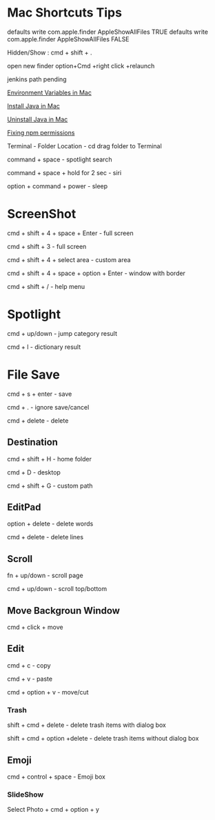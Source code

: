 # Mac Shortcuts Tips

defaults write com.apple.finder AppleShowAllFiles TRUE
defaults write com.apple.finder AppleShowAllFiles FALSE

Hidden/Show : cmd + shift + .

open new finder option+Cmd +right click +relaunch

jenkins path pending

[Environment Variables in Mac](https://www.youtube.com/watch?v=NSvtis2fGlA)

[Install Java in Mac](https://www.youtube.com/watch?v=y6szNJ4rMZ0&t=342s)

[Uninstall Java in  Mac](https://www.youtube.com/watch?v=aT289DsbuDo)

[Fixing npm permissions](https://www.youtube.com/watch?v=bxvybxYFq2o)

Terminal - Folder Location - cd drag folder to Terminal

command + space - spotlight search

command + space + hold for 2 sec - siri

option + command + power - sleep

# ScreenShot
cmd + shift + 4 + space + Enter - full screen

cmd + shift + 3 - full screen

cmd + shift + 4 + select area - custom area

cmd + shift + 4 + space + option + Enter - window with border

cmd + shift + / - help menu

# Spotlight
cmd + up/down - jump category result

cmd + l - dictionary result

# File Save
cmd + s + enter - save

cmd + . - ignore save/cancel

cmd + delete - delete

## Destination
cmd + shift + H - home folder

cmd + D - desktop

cmd + shift + G - custom path

## EditPad
option + delete - delete words

cmd + delete - delete lines

## Scroll
fn + up/down - scroll page

cmd + up/down - scroll top/bottom

## Move Backgroun Window

cmd + click + move

## Edit

cmd + c - copy

cmd + v - paste

cmd + option + v - move/cut

### Trash

shift + cmd + delete - delete trash items with dialog box

shift + cmd + option +delete - delete trash items without dialog box

## Emoji

cmd + control + space - Emoji box

### SlideShow

Select Photo + cmd + option + y
